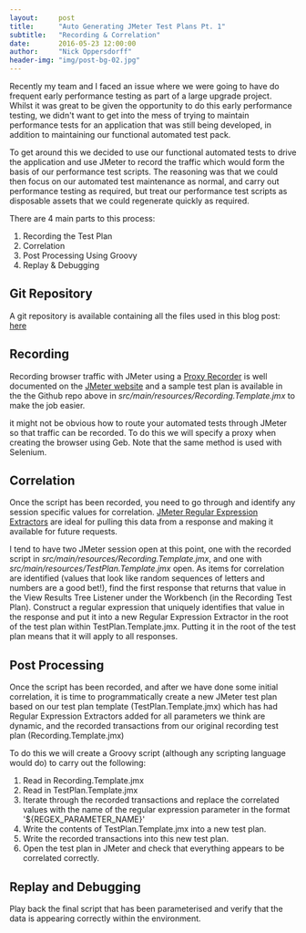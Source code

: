 ```yaml
---
layout:     post
title:      "Auto Generating JMeter Test Plans Pt. 1"
subtitle:   "Recording & Correlation"
date:       2016-05-23 12:00:00
author:     "Nick Oppersdorff"
header-img: "img/post-bg-02.jpg"
---
```


<p>Recently my team and I faced an issue where we were going to have do frequent early performance testing as part of a large upgrade project.  Whilst it was great to be given the opportunity to do this early performance testing, we didn't want to get into the mess of trying to maintain performance tests for an application that was still being developed, in addition to maintaining our functional automated test pack.</p>

<p>To get around this we decided to use our functional automated tests to drive the application and use JMeter to record the traffic which would form the basis of our performance test scripts.  The reasoning was that we could then focus on our automated test maintenance as normal, and carry out performance testing as required, but treat our performance test scripts as disposable assets that we could regenerate quickly as required.</p>

<p>There are 4 main parts to this process:
<ol>
<li>Recording the Test Plan</li>
<li>Correlation</li>
<li>Post Processing Using Groovy</li>
<li>Replay & Debugging</li>
</ol></p>

<h2>Git Repository</h2>
<p>A git repository is available containing all the files used in this blog post:  <a href="https://github.com/testworx/jmeter-test-plan-generator">here</a></p>

<h2>Recording</h2>
<p>Recording browser traffic with JMeter using a <a href="http://jmeter.apache.org/usermanual/component_reference.html#HTTP(S)_Test_Script_Recorder">Proxy Recorder</a> is well documented on the <a href="http://jmeter.apache.org/usermanual/jmeter_proxy_step_by_step.pdf">JMeter website</a> and a sample test plan is available in the the Github repo above in <i>src/main/resources/Recording.Template.jmx</i> to make the job easier.</p>
<p>it might not be obvious how to route your automated tests through JMeter so that traffic can be recorded.  To do this we will specify a proxy when creating the browser using Geb.  Note that the same method is used with Selenium.</p>

<h2>Correlation</h2>
<p>Once the script has been recorded, you need to go through and identify any session specific values for correlation.  <a href="http://jmeter.apache.org/usermanual/component_reference.html#Regular_Expression_Extractor">JMeter Regular Expression Extractors</a> are ideal for pulling this data from a response and making it available for future requests.</p>
<p>I tend to have two JMeter session open at this point, one with the recorded script in <i>src/main/resources/Recording.Template.jmx</i>, and one with <i>src/main/resources/TestPlan.Template.jmx</i> open.  As items for correlation are identified (values that look like random sequences of letters and numbers are a good bet!), find the first response that returns that value in the View Results Tree Listener under the Workbench (in the Recording Test Plan).  Construct a regular expression that uniquely identifies that value in the response and put it into a new Regular Expression Extractor in the root of the test plan within TestPlan.Template.jmx.  Putting it in the root of the test plan means that it will apply to all responses.</p>

<h2>Post Processing</h2>
<p>Once the script has been recorded, and after we have done some initial correlation, it is time to programmatically create a new JMeter test plan based on our test plan template (TestPlan.Template.jmx) which has had Regular Expression Extractors added for all parameters we think are dynamic, and the recorded transactions from our original recording test plan (Recording.Template.jmx)</P>
<p>To do this we will create a Groovy script (although any scripting language would do) to carry out the following:
  <ol>
  <li>Read in Recording.Template.jmx</li>
  <li>Read in TestPlan.Template.jmx</li>
  <li>Iterate through the recorded transactions and replace the correlated values with the name of the regular expression parameter in the format '${REGEX_PARAMETER_NAME}'</li>
  <li>Write the contents of TestPlan.Template.jmx into a new test plan.</li>
  <li>Write the recorded transactions into this new test plan.</li>
  <li>Open the test plan in JMeter and check that everything appears to be correlated correctly.</li>
  </ol>
</p>

<h2>Replay and Debugging</h2>
<p>Play back the final script that has been parameterised and verify that the data is appearing correctly within the environment.</p>
